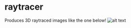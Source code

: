 # raytracer
Produces 3D raytraced images like the one below!
![alt text](https://github.com/habeeb-umo/raytracer/images/driver02_large.png "orbs!")
